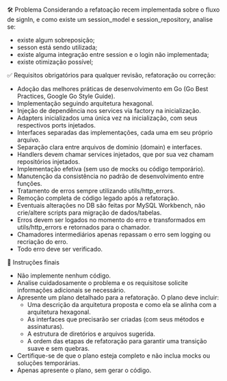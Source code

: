 🛠️ Problema
Considerando a refatoação recem implementada sobre o fluxo de signIn, e como existe um session_model e session_repository, analise se:
- existe algum sobreposição;
- sesson está sendo utilizada;
- existe alguma integração entre session e o login não implementada;
- existe otimização possível;

✅ Requisitos obrigatórios para qualquer revisão, refatoração ou correção:
- Adoção das melhores práticas de desenvolvimento em Go (Go Best Practices, Google Go Style Guide).
- Implementação seguindo arquitetura hexagonal.
- Injeção de dependência nos services via factory na inicialização.
- Adapters inicializados uma única vez na inicialização, com seus respectivos ports injetados.
- Interfaces separadas das implementações, cada uma em seu próprio arquivo.
- Separação clara entre arquivos de domínio (domain) e interfaces.
- Handlers devem chamar services injetados, que por sua vez chamam repositórios injetados.
- Implementação efetiva (sem uso de mocks ou código temporário).
- Manutenção da consistência no padrão de desenvolvimento entre funções.
- Tratamento de erros sempre utilizando utils/http_errors.
- Remoção completa de código legado após a refatoração.
- Eventuais alterações no DB são feitas por MySQL Workbench, não crie/altere scripts para migração de dados/tabelas.
- Erros devem ser logados no momento do erro e transformados em utils/http_errors e retornados para o chamador.
- Chamadores intermediários apenas repassam o erro sem logging ou recriação do erro.
- Todo erro deve ser verificado.

📌 Instruções finais
- Não implemente nenhum código.
- Analise cuidadosamente o problema e os requisitose solicite informações adicionais se necessário.
- Apresente um plano detalhado para a refatoração. O plano deve incluir:
  - Uma descrição da arquitetura proposta e como ela se alinha com a arquitetura hexagonal.
  - As interfaces que precisarão ser criadas (com seus métodos e assinaturas).
  - A estrutura de diretórios e arquivos sugerida.
  - A ordem das etapas de refatoração para garantir uma transição suave e sem quebras.
- Certifique-se de que o plano esteja completo e não inclua mocks ou soluções temporárias.
- Apenas apresente o plano, sem gerar o código.
